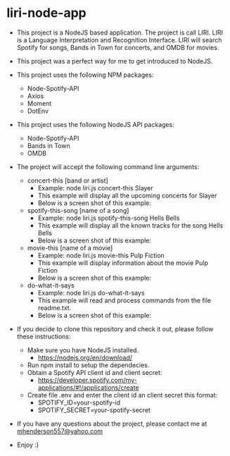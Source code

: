 # liri-node-app

* This project is a NodeJS based application. The project is call LIRI. LIRI is a Language Interpretation and Recognition Interface. LIRI will search Spotify for songs, Bands in Town for concerts, and OMDB for movies. 
* This project was a perfect way for me to get introduced to NodeJS.
* This project uses the following NPM packages:
  * Node-Spotify-API
  * Axios
  * Moment
  * DotEnv
* This project uses the following NodeJS API packages:
  * Node-Spotify-API
  * Bands in Town
  * OMDB

* The project will accept the following command line arguments:
  * concert-this [band or artist]
    * Example: node liri.js concert-this Slayer
    * This example will display all the upcoming concerts for Slayer
    * Below is a screen shot of this example:
  * spotify-this-song [name of a song]
    * Example: node liri.js spotify-this-song Hells Bells
    * This example will display all the known tracks for the song Hells Bells
    * Below is a screen shot of this example:
  * movie-this [name of a movie]
    * Example: node liri.js movie-this Pulp Fiction
    * This example will display information about the movie Pulp Fiction
    * Below is a screen shot of this example:
  * do-what-it-says
    * Example: node liri.js do-what-it-says
    * This example will read and process commands from the file readme.txt.        
    * Below is a screen shot of this example:

* If you decide to clone this repository and check it out, please follow these instructions:
  * Make sure you have NodeJS installed.
    * https://nodejs.org/en/download/
  * Run npm install to setup the dependecies.
  * Obtain a Spotify API client id and client secret: 
    * https://developer.spotify.com/my-applications/#!/applications/create
  * Create file .env and enter the client id an client secret this format:
    * SPOTIFY_ID=your-spotify-id
    * SPOTIFY_SECRET=your-spotify-secret

* If you have any questions about the project, please contact me at mhenderson557@yahoo.com
* Enjoy :) 

